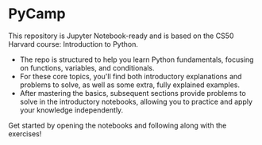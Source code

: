# PyCamp

This repository is Jupyter Notebook-ready and is based on the CS50 Harvard course: Introduction to Python.

- The repo is structured to help you learn Python fundamentals, focusing on functions, variables, and conditionals.
- For these core topics, you'll find both introductory explanations and problems to solve, as well as some extra, fully explained examples.
- After mastering the basics, subsequent sections provide problems to solve in the introductory notebooks, allowing you to practice and apply your knowledge independently.

Get started by opening the notebooks and following along with the exercises!